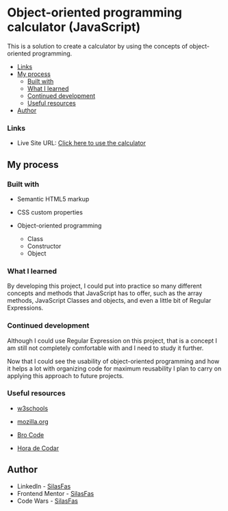 # Object-oriented programming calculator (JavaScript)

This is a solution to create a calculator by using the concepts of object-oriented programming.

- [Links](#links)
- [My process](#my-process)
  - [Built with](#built-with)
  - [What I learned](#what-i-learned)
  - [Continued development](#continued-development)
  - [Useful resources](#useful-resources)
- [Author](#author)

### Links

- Live Site URL: [Click here to use the calculator](https://silasfas.github.io/Calculator-JS-OOP/)

## My process

### Built with

- Semantic HTML5 markup
- CSS custom properties

- Object-oriented programming
  - Class
  - Constructor
  - Object

### What I learned

By developing this project, I could put into practice so many different concepts and methods that JavaScript has to offer, such as the array methods, JavaScript Classes and objects, and even a little bit of Regular Expressions.

### Continued development

Although I could use Regular Expression on this project, that is a concept I am still not completely comfortable with and I need to study it further.

Now that I could see the usability of object-oriented programming and how it helps a lot with organizing code for maximum reusability I plan to carry on applying this approach to future projects.

### Useful resources

- [w3schools](https://www.w3schools.com/js/js_objects.asp)

- [mozilla.org](https://developer.mozilla.org/en-US/docs/Web/JavaScript)

- [Bro Code](https://www.youtube.com/@BroCodez/playlists)

- [Hora de Codar](https://www.youtube.com/playlist?list=PLnDvRpP8BneysKU8KivhnrVaKpILD3gZ6)

## Author

- LinkedIn - [SilasFas](https://www.linkedin.com/in/silas-ferreira-arlindo-dos-santos-79791088/)
- Frontend Mentor - [SilasFas](https://www.frontendmentor.io/profile/SilasFas)
- Code Wars - [SilasFas](https://www.codewars.com/users/Silas_Fas)